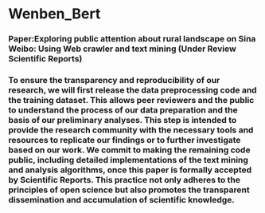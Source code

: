 # Wenben_Bert
### Paper:Exploring public attention about rural landscape on Sina Weibo: Using Web crawler and text mining (Under Review Scientific Reports)
### To ensure the transparency and reproducibility of our research, we will first release the data preprocessing code and the training dataset. This allows peer reviewers and the public to understand the process of our data preparation and the basis of our preliminary analyses. This step is intended to provide the research community with the necessary tools and resources to replicate our findings or to further investigate based on our work. We commit to making the remaining code public, including detailed implementations of the text mining and analysis algorithms, once this paper is formally accepted by Scientific Reports. This practice not only adheres to the principles of open science but also promotes the transparent dissemination and accumulation of scientific knowledge.

